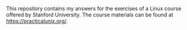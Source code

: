 This repository contains my answers for the exercises of a Linux course offered by Stanford University.
The course materials can be found at https://practicalunix.org/.
